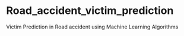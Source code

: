 # Road_accident_victim_prediction
Victim Prediction in Road accident using Machine Learning Algorithms
